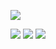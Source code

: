 ![](https://github-profile-summary-cards.vercel.app/api/cards/profile-details?username=MASAKi-cell&theme=solarized_dark)

![](https://github-profile-summary-cards.vercel.app/api/cards/stats?username=MASAKi-cell&theme=solarized_dark) ![](https://github-profile-summary-cards.vercel.app/api/cards/repos-per-language?username=MASAKi-cell&theme=solarized_dark) 
![](https://github-profile-summary-cards.vercel.app/api/cards/most-commit-language?username=MASAKi-cell&theme=solarized_dark) 


